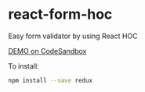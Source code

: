 # react-form-hoc

Easy form validator by using React HOC

[DEMO on CodeSandbox](https://codesandbox.io/s/react-hoc-form-pce5c)

To install:
```sh
npm install --save redux
```
